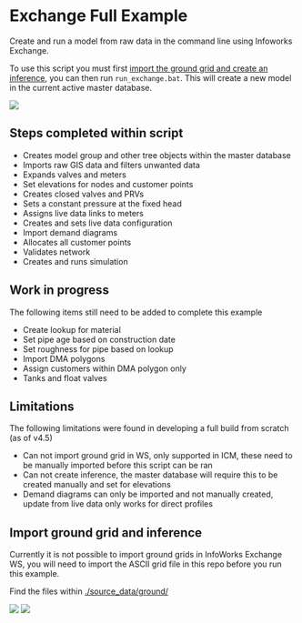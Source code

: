 # Exchange Full Example

Create and run a model from raw data in the command line using Infoworks Exchange.

To use this script you must first [import the ground grid and create an inference](#import-ground-grid-and-inference), you can then run `run_exchange.bat`. This will create a new model in the current active master database.

<img src="https://raw.githubusercontent.com/modelcreate/infoworks-ruby-scripts/master/imgs/exchange_e2e_demo.gif"/>

## Steps completed within script

- Creates model group and other tree objects within the master database
- Imports raw GIS data and filters unwanted data
- Expands valves and meters
- Set elevations for nodes and customer points
- Creates closed valves and PRVs
- Sets a constant pressure at the fixed head
- Assigns live data links to meters
- Creates and sets live data configuration
- Import demand diagrams
- Allocates all customer points
- Validates network
- Creates and runs simulation

## Work in progress

The following items still need to be added to complete this example

- Create lookup for material
- Set pipe age based on construction date
- Set roughness for pipe based on lookup
- Import DMA polygons
- Assign customers within DMA polygon only
- Tanks and float valves

## Limitations

The following limitations were found in developing a full build from scratch (as of v4.5)

- Can not import ground grid in WS, only supported in ICM, these need to be manually imported before this script can be ran
- Can not create inference, the master database will require this to be created manually and set for elevations
- Demand diagrams can only be imported and not manually created, update from live data only works for direct profiles

## Import ground grid and inference

Currently it is not possible to import ground grids in InfoWorks Exchange WS, you will need to import the ASCII grid file in this repo before you run this example.

Find the files within [./source_data/ground/](https://github.com/modelcreate/infoworks-ruby-scripts/tree/master/scripts/exchange_full_example/source_data/ground/)

<img src="https://raw.githubusercontent.com/modelcreate/infoworks-ruby-scripts/master/imgs/exchange_e2e_ground_grid.PNG"/>
<img src="https://raw.githubusercontent.com/modelcreate/infoworks-ruby-scripts/master/imgs/exchange_e2e_inference.PNG"/>
